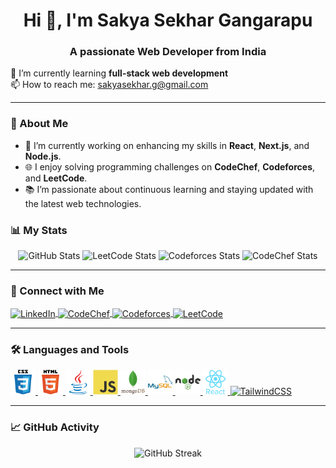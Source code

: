 <h1 align="center">Hi 👋, I'm Sakya Sekhar Gangarapu</h1>
<h3 align="center">A passionate Web Developer from India</h3>


🌱 I’m currently learning **full-stack web development** <br>
📫 How to reach me: <a href="mailto:sakyasekhar.g@gmail.com">sakyasekhar.g@gmail.com</a>


---

### 🚀 About Me
- 🔭 I’m currently working on enhancing my skills in **React**, **Next.js**, and **Node.js**.
- 🌐 I enjoy solving programming challenges on **CodeChef**, **Codeforces**, and **LeetCode**.
- 📚 I’m passionate about continuous learning and staying updated with the latest web technologies.

### 📊 My Stats
<p align="center">
  <img src="https://github-readme-stats.vercel.app/api?username=sakyasekhar&show_icons=true&theme=radical" alt="GitHub Stats" />
  <img src="https://leetcard.jacoblin.cool/sakyasekhar?theme=light&ext=heatmap" alt="LeetCode Stats" />
  <img src="https://img.shields.io/badge/Codeforces-Rating-1700-blue?logo=codeforces" alt="Codeforces Stats" />
  <img src="https://img.shields.io/badge/CodeChef-Rating-1600-green?logo=codechef" alt="CodeChef Stats" />
</p>

---

### 🤝 Connect with Me
<p align="left">
  <a href="https://linkedin.com/in/sakyasekhar-gangarapu" target="_blank">
    <img align="center" src="https://raw.githubusercontent.com/rahuldkjain/github-profile-readme-generator/master/src/images/icons/Social/linked-in-alt.svg" alt="LinkedIn" height="30" width="40" />
  </a>
  <a href="https://www.codechef.com/users/sakyasekhar" target="_blank">
    <img align="center" src="https://cdn.jsdelivr.net/npm/simple-icons@3.1.0/icons/codechef.svg" alt="CodeChef" height="30" width="40" />
  </a>
  <a href="https://codeforces.com/profile/sakyasekhar" target="_blank">
    <img align="center" src="https://raw.githubusercontent.com/rahuldkjain/github-profile-readme-generator/master/src/images/icons/Social/codeforces.svg" alt="Codeforces" height="30" width="40" />
  </a>
  <a href="https://www.leetcode.com/sakyasekhar" target="_blank">
    <img align="center" src="https://raw.githubusercontent.com/rahuldkjain/github-profile-readme-generator/master/src/images/icons/Social/leet-code.svg" alt="LeetCode" height="30" width="40" />
  </a>
</p>

---

### 🛠 Languages and Tools
<p align="left"> 
  <a href="https://www.w3schools.com/css/" target="_blank" rel="noreferrer"> 
    <img src="https://raw.githubusercontent.com/devicons/devicon/master/icons/css3/css3-original-wordmark.svg" alt="CSS3" width="40" height="40"/> 
  </a> 
  <a href="https://www.w3.org/html/" target="_blank" rel="noreferrer"> 
    <img src="https://raw.githubusercontent.com/devicons/devicon/master/icons/html5/html5-original-wordmark.svg" alt="HTML5" width="40" height="40"/> 
  </a> 
  <a href="https://www.java.com" target="_blank" rel="noreferrer"> 
    <img src="https://raw.githubusercontent.com/devicons/devicon/master/icons/java/java-original.svg" alt="Java" width="40" height="40"/> 
  </a> 
  <a href="https://developer.mozilla.org/en-US/docs/Web/JavaScript" target="_blank" rel="noreferrer"> 
    <img src="https://raw.githubusercontent.com/devicons/devicon/master/icons/javascript/javascript-original.svg" alt="JavaScript" width="40" height="40"/> 
  </a> 
  <a href="https://www.mongodb.com/" target="_blank" rel="noreferrer"> 
    <img src="https://raw.githubusercontent.com/devicons/devicon/master/icons/mongodb/mongodb-original-wordmark.svg" alt="MongoDB" width="40" height="40"/> 
  </a> 
  <a href="https://www.mysql.com/" target="_blank" rel="noreferrer"> 
    <img src="https://raw.githubusercontent.com/devicons/devicon/master/icons/mysql/mysql-original-wordmark.svg" alt="MySQL" width="40" height="40"/> 
  </a> 
  <a href="https://nodejs.org" target="_blank" rel="noreferrer"> 
    <img src="https://raw.githubusercontent.com/devicons/devicon/master/icons/nodejs/nodejs-original-wordmark.svg" alt="Node.js" width="40" height="40"/> 
  </a> 
  <a href="https://reactjs.org/" target="_blank" rel="noreferrer"> 
    <img src="https://raw.githubusercontent.com/devicons/devicon/master/icons/react/react-original-wordmark.svg" alt="React" width="40" height="40"/> 
  </a> 
  <a href="https://tailwindcss.com/" target="_blank" rel="noreferrer"> 
    <img src="https://www.vectorlogo.zone/logos/tailwindcss/tailwindcss-icon.svg" alt="TailwindCSS" width="40" height="40"/> 
  </a> 
</p>

---

### 📈 GitHub Activity
<p align="center">
  <img src="https://github-readme-streak-stats.herokuapp.com/?user=sakyasekhar&theme=radical" alt="GitHub Streak" />
</p>

